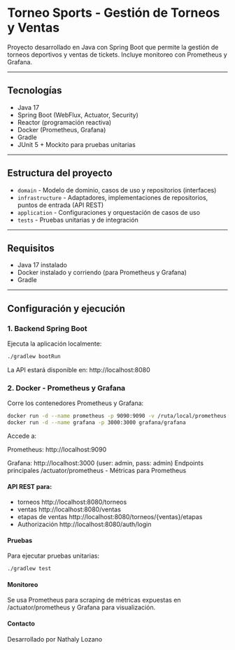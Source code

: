 # Torneo Sports - Gestión de Torneos y Ventas

Proyecto desarrollado en Java con Spring Boot que permite la gestión de torneos deportivos y ventas de tickets. Incluye monitoreo con Prometheus y Grafana.

---

## Tecnologías

- Java 17
- Spring Boot (WebFlux, Actuator, Security)
- Reactor (programación reactiva)
- Docker (Prometheus, Grafana)
- Gradle 
- JUnit 5 + Mockito para pruebas unitarias

---

## Estructura del proyecto

- `domain` - Modelo de dominio, casos de uso y repositorios (interfaces)
- `infrastructure` - Adaptadores, implementaciones de repositorios, puntos de entrada (API REST)
- `application` - Configuraciones y orquestación de casos de uso
- `tests` - Pruebas unitarias y de integración

---

## Requisitos

- Java 17 instalado
- Docker instalado y corriendo (para Prometheus y Grafana)
- Gradle 

---

## Configuración y ejecución

### 1. Backend Spring Boot

Ejecuta la aplicación localmente:

```bash
./gradlew bootRun
```
La API estará disponible en: http://localhost:8080

### 2. Docker - Prometheus y Grafana
Corre los contenedores Prometheus y Grafana:

```bash
docker run -d --name prometheus -p 9090:9090 -v /ruta/local/prometheus.yml:/etc/prometheus/prometheus.yml prom/prometheus
docker run -d --name grafana -p 3000:3000 grafana/grafana
```
Accede a:

Prometheus: http://localhost:9090

Grafana: http://localhost:3000 (user: admin, pass: admin)
Endpoints principales
/actuator/prometheus - Métricas para Prometheus

#### API REST para:
- torneos http://localhost:8080/torneos
- ventas http://localhost:8080/ventas 
- etapas de ventas http://localhost:8080/torneos/{ventas}/etapas
- Authorización http://localhost:8080/auth/login


#### Pruebas
Para ejecutar pruebas unitarias:
```bash
./gradlew test
```

#### Monitoreo
Se usa Prometheus para scraping de métricas expuestas en /actuator/prometheus y Grafana para visualización.

#### Contacto
Desarrollado por Nathaly Lozano

